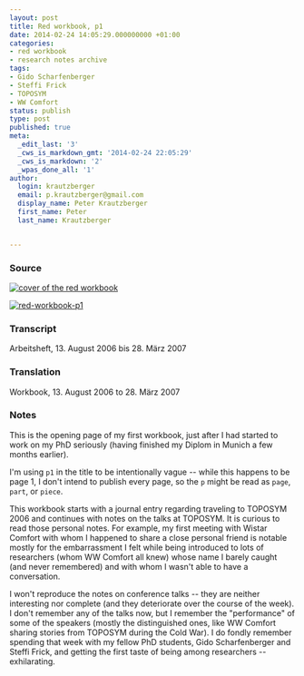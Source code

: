 ```yaml
---
layout: post
title: Red workbook, p1
date: 2014-02-24 14:05:29.000000000 +01:00
categories:
- red workbook
- research notes archive
tags:
- Gido Scharfenberger
- Steffi Frick
- TOPOSYM
- WW Comfort
status: publish
type: post
published: true
meta:
  _edit_last: '3'
  _cws_is_markdown_gmt: '2014-02-24 22:05:29'
  _cws_is_markdown: '2'
  _wpas_done_all: '1'
author:
  login: krautzberger
  email: p.krautzberger@gmail.com
  display_name: Peter Krautzberger
  first_name: Peter
  last_name: Krautzberger


---
```


### Source

[![cover of the red workbook](assets/red-workbook-cover-216x300.jpg)](http://boolesrings.org/krautzberger/files/2014/02/red-workbook-cover.jpg)

[![red-workbook-p1](assets/red-workbook-p1-205x300.jpg)](http://boolesrings.org/krautzberger/files/2014/02/red-workbook-p1.jpg)

### Transcript

Arbeitsheft, 13\. August 2006 bis 28\. März 2007

### Translation

Workbook, 13\. August 2006 to 28\. März 2007

### Notes

This is the opening page of my first workbook, just after I had started to work on my PhD seriously (having finished my Diplom in Munich a few months earlier).

I'm using `p1` in the title to be intentionally vague -- while this happens to be page 1, I don't intend to publish every page, so the `p` might be read as `page`, `part`, or `piece`.

This workbook starts with a journal entry regarding traveling to TOPOSYM 2006 and continues with notes on the talks at TOPOSYM. It is curious to read those personal notes. For example, my first meeting with Wistar Comfort with whom I happened to share a close personal friend is notable mostly for the embarrassment I felt while being introduced to lots of researchers (whom WW Comfort all knew) whose name I barely caught (and never remembered) and with whom I wasn't able to have a conversation.

I won't reproduce the notes on conference talks -- they are neither interesting nor complete (and they deteriorate over the course of the week). I don't remember any of the talks now, but I remember the "performance" of some of the speakers (mostly the distinguished ones, like WW Comfort sharing stories from TOPOSYM during the Cold War). I do fondly remember spending that week with my fellow PhD students, Gido Scharfenberger and Steffi Frick, and getting the first taste of being among researchers -- exhilarating.